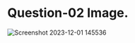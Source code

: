# Question-02 Image.
![Screenshot 2023-12-01 145536](https://github.com/Khush0031/pw-skills-full-stack-web-dev-assignment-solution/assets/121889921/79cc0998-a83b-41f0-aec6-4c4ea15df458)

